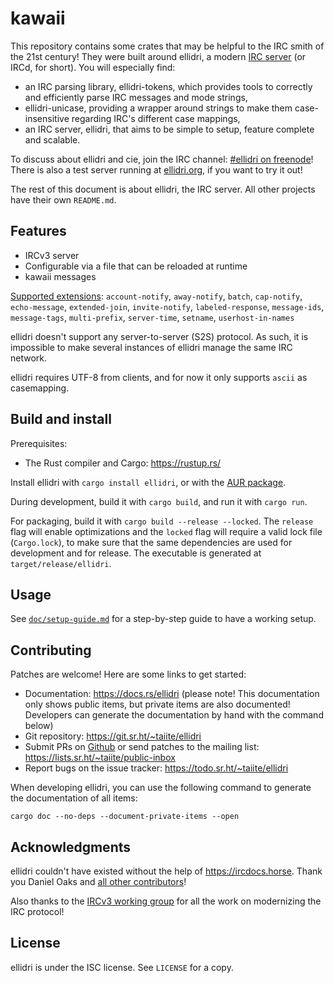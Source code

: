 # kawaii

This repository contains some crates that may be helpful to the IRC smith of the
21st century!  They were built around ellidri, a modern [IRC server][ircd] (or
IRCd, for short).  You will especially find:

- an IRC parsing library, ellidri-tokens, which provides tools to correctly and
  efficiently parse IRC messages and mode strings,
- ellidri-unicase, providing a wrapper around strings to make them
  case-insensitive regarding IRC's different case mappings,
- an IRC server, ellidri, that aims to be simple to setup, feature complete and
  scalable.

To discuss about ellidri and cie, join the IRC channel: [#ellidri on
freenode][irc]!  There is also a test server running at [ellidri.org][org], if
you want to try it out!

The rest of this document is about ellidri, the IRC server.  All other projects
have their own `README.md`.

[ircd]: https://en.wikipedia.org/wiki/IRCd
[v3]: https://ircv3.net/
[irc]: https://webchat.freenode.net/#ellidri
[org]: https://ellidri.org/


## Features

- IRCv3 server
- Configurable via a file that can be reloaded at runtime
- kawaii messages

[Supported extensions][ext]: `account-notify`, `away-notify`, `batch`,
`cap-notify`, `echo-message`, `extended-join`, `invite-notify`,
`labeled-response`, `message-ids`, `message-tags`, `multi-prefix`,
`server-time`, `setname`, `userhost-in-names`

ellidri doesn't support any server-to-server (S2S) protocol.  As such, it is
impossible to make several instances of ellidri manage the same IRC network.

ellidri requires UTF-8 from clients, and for now it only supports `ascii` as
casemapping.

[r1]: https://tools.ietf.org/html/rfc1459
[r2]: https://tools.ietf.org/html/rfc2812
[ext]: https://ircv3.net/irc/


## Build and install

Prerequisites:

- The Rust compiler and Cargo: <https://rustup.rs/>

Install ellidri with `cargo install ellidri`, or with the [AUR package][aur].

During development, build it with `cargo build`, and run it with `cargo run`.

For packaging, build it with `cargo build --release --locked`.  The `release`
flag will enable optimizations and the `locked` flag will require a valid lock
file (`Cargo.lock`), to make sure that the same dependencies are used for
development and for release.  The executable is generated at
`target/release/ellidri`.

[aur]: https://aur.archlinux.org/packages/ellidri/


## Usage

See [`doc/setup-guide.md`][setup] for a step-by-step guide to have a working
setup.

[setup]: https://git.sr.ht/~taiite/ellidri/tree/master/doc/setup-guide.md


## Contributing

Patches are welcome!  Here are some links to get started:

- Documentation: <https://docs.rs/ellidri> (please note!  This documentation
  only shows public items, but private items are also documented!  Developers
  can generate the documentation by hand with the command below)
- Git repository: <https://git.sr.ht/~taiite/ellidri>
- Submit PRs on [Github][gh] or send patches to the mailing list:
  <https://lists.sr.ht/~taiite/public-inbox>
- Report bugs on the issue tracker: <https://todo.sr.ht/~taiite/ellidri>

When developing ellidri, you can use the following command to generate the
documentation of all items:

```
cargo doc --no-deps --document-private-items --open
```

[gh]: https://github.com/hhirtz/ellidri


## Acknowledgments

ellidri couldn't have existed without the help of <https://ircdocs.horse>.
Thank you Daniel Oaks and [all other contributors][ac]!

Also thanks to the [IRCv3 working group][i3] for all the work on modernizing
the IRC protocol!

[ac]: https://github.com/ircdocs/modern-irc/graphs/contributors
[i3]: https://ircv3.net/charter


## License

ellidri is under the ISC license.  See `LICENSE` for a copy.
